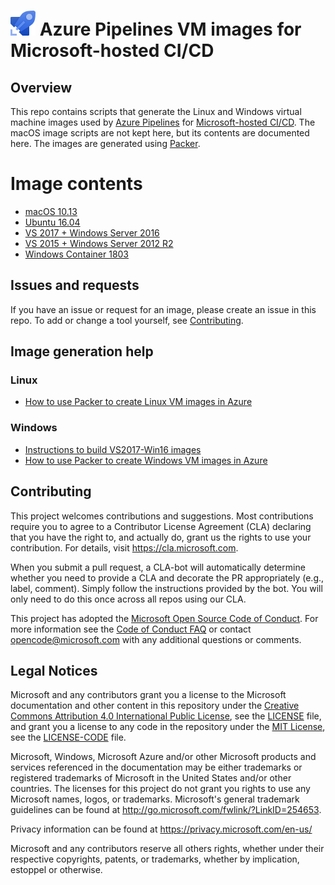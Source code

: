 
# ![Azure Pipelines](/docs/resources/DevOpsIconPipelines40.png "Azure Pipelines") Azure Pipelines VM images for Microsoft-hosted CI/CD

## Overview

This repo contains scripts that generate the Linux and Windows virtual machine images used by [Azure Pipelines](https://azure.microsoft.com/en-us/services/devops/pipelines/?nav=min) for [Microsoft-hosted CI/CD](https://docs.microsoft.com/en-us/azure/devops/pipelines/agents/hosted?view=vsts&tabs=yaml). The macOS image scripts are not kept here, but its contents are documented here. The images are generated using [Packer](https://www.packer.io/).

# Image contents

- [macOS 10.13](images/macos/macos-Readme.md)
- [Ubuntu 16.04](images/linux/Ubuntu1604-README.md)
- [VS 2017 + Windows Server 2016](images/win/Vs2017-Server2016-Readme.md)
- [VS 2015 + Windows Server 2012 R2](images/win/Vs2015-Server2012R2-Readme.md)
- [Windows Container 1803](images/win/WindowsContainer1803-Readme.md)

## Issues and requests

If you have an issue or request for an image, please create an issue in this repo. To add or change a tool yourself, see [Contributing](#contributing).

## Image generation help

### Linux

- [How to use Packer to create Linux VM images in Azure](https://docs.microsoft.com/en-us/azure/virtual-machines/linux/build-image-with-packer)

### Windows

- [Instructions to build VS2017-Win16 images](docs/vs2017.md)
- [How to use Packer to create Windows VM images in Azure](https://docs.microsoft.com/en-us/azure/virtual-machines/windows/build-image-with-packer)

## Contributing

This project welcomes contributions and suggestions.  Most contributions require you to agree to a
Contributor License Agreement (CLA) declaring that you have the right to, and actually do, grant us
the rights to use your contribution. For details, visit https://cla.microsoft.com.

When you submit a pull request, a CLA-bot will automatically determine whether you need to provide
a CLA and decorate the PR appropriately (e.g., label, comment). Simply follow the instructions
provided by the bot. You will only need to do this once across all repos using our CLA.

This project has adopted the [Microsoft Open Source Code of Conduct](https://opensource.microsoft.com/codeofconduct/).
For more information see the [Code of Conduct FAQ](https://opensource.microsoft.com/codeofconduct/faq/) or
contact [opencode@microsoft.com](mailto:opencode@microsoft.com) with any additional questions or comments.

## Legal Notices

Microsoft and any contributors grant you a license to the Microsoft documentation and other content
in this repository under the [Creative Commons Attribution 4.0 International Public License](https://creativecommons.org/licenses/by/4.0/legalcode),
see the [LICENSE](LICENSE) file, and grant you a license to any code in the repository under the [MIT License](https://opensource.org/licenses/MIT), see the
[LICENSE-CODE](LICENSE-CODE) file.

Microsoft, Windows, Microsoft Azure and/or other Microsoft products and services referenced in the documentation
may be either trademarks or registered trademarks of Microsoft in the United States and/or other countries.
The licenses for this project do not grant you rights to use any Microsoft names, logos, or trademarks.
Microsoft's general trademark guidelines can be found at http://go.microsoft.com/fwlink/?LinkID=254653.

Privacy information can be found at https://privacy.microsoft.com/en-us/

Microsoft and any contributors reserve all others rights, whether under their respective copyrights, patents,
or trademarks, whether by implication, estoppel or otherwise.
